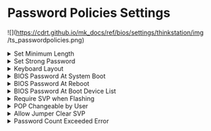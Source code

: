 # Password Policies Settings #

![](https://cdrt.github.io/mk_docs/ref/bios/settings/thinkstation/img
   /ts_passwordpolicies.png)

<details><summary>Set Minimum Length</summary>

Options:

1. **Disabled** – passwords can have 1 to 128 characters. Default. 
2. 4 Characters
3. 5 Characters
4. 6 Characters
5. 7 Characters
6. 8 Characters
7. 9 Characters
8. 10 Characters
9. 11 Characters
10. 12 Characters

!!! info ""
    A minimum length set here applies to <br /> - Supervisor Password (SVP) <br /> - System Management Password (SMP) <br /> - Power-On Password (PoP) <br /> - Hard Disk Password (HDP).

| WMI Setting name | Values | SVP / SMP Req'd | AMD/Intel |
|:---|:---|:---|:---|
| SetMinimumLength | Disable, 4 Characters, 5 Characters, 6 Characters, 7 Characters, 8 Characters, 9 Characters, 10 Characters, 11 Characters, 12 Characters | yes | Both |
</details>

<details><summary>Set Strong Password</summary>

!!! info ""
    A strong password is defined as: <br /> - Upper case, lower case, and numeric characters are all required <br /> -  Special characters are optional <br /> - The minimum length is 8

Options:

1. Enabled.
2. **Disabled** – the minimum length is 1 character. Default.

| WMI Setting name | Values | SVP / SMP Req'd | AMD/Intel |
|:---|:---|:---|:---|
| SetStrongPassword | Disabled, Enabled | yes | Both |
</details>

<details><summary>Keyboard Layout</summary>

Keyboard layout for password.

Options:

1. **English** – Default.
2. French
3. German
4. Chinese

| WMI Setting name | Values | SVP / SMP Req'd | AMD/Intel |
|:---|:---|:---|:---|
| KeyboardLayout | English, French, German, Chinese | yes | Both |

</details>

<details><summary>BIOS Password At System Boot</summary>

Whether to prompt for passwords when the system starts from the full off or hibernate state.

Options:

1. **Yes** –  Default.
2. No.

!!! info ""
    To prevent unauthorized access to the system we recommend to setting user authentication on the OS. 

| WMI Setting name | Values | SVP / SMP Req'd | AMD/Intel |
|:---|:---|:---|:---|
| BIOSPasswordAtSystemBoot | No, Yes | yes | Both |

</details>

<details><summary>BIOS Password At Reboot</summary>

Whether to require Power-On Password when system restarts.

Options:

1. Yes.
2. **No** - Default.

| WMI Setting name | Values | SVP / SMP Req'd | AMD/Intel |
|:---|:---|:---|:---|
| BIOSPasswordAtReboot | No, Yes | yes | Both |
</details>

<details><summary>BIOS Password At Boot Device List</summary>

Whether user is prompted for a password when F12 is pressed during POST (Power On Self Test).

!!! info ""
    Password prompt requires that Administrator Password is set.

Options:

1. Yes.
2. **No** – Default.

| WMI Setting name | Values | SVP / SMP Req'd | AMD/Intel |
|:---|:---|:---|:---|
| BIOSPasswordAtBootDeviceList | No, Yes | yes | Both |

</details>

<details><summary>Require SVP when Flashing</summary>

Whether the Supervisor Password (SVP) is required when updating the system software.

Options:

1. Yes.
2. **No** – Default.

| WMI Setting name | Values | SVP / SMP Req'd | AMD/Intel |
|:---|:---|:---|:---|
| RequireSVPwhenFlashing | No, Yes | yes | Both |

</details>

<details><summary>POP Changeable by User</summary>

Whether the Power-On Password (POP) can be changed without Supervisor Password (SVP).

Options:

1. **Yes** –  Default.
2. No – the Power-On Password can only be changed with the SVP.

| WMI Setting name | Values | SVP / SMP Req'd | AMD/Intel |
|:---|:---|:---|:---|
| POPChangeablebyUser | No, Yes | yes | Both |
</details>

<details><summary>Allow Jumper Clear SVP</summary>

Whether to allow the hardware jumper to clear the Supervisor Password.

!!! info ""
    No action can reset the SVP if user forgets it.

Options:

1. **Yes** – Default.
2. No.

| WMI Setting name | Values | SVP / SMP Req'd | AMD/Intel |
|:---|:---|:---|:---|
| AllowJumperClearSVP | No, Yes | yes | Both |
</details>

<details><summary>Password Count Exceeded Error</summary>

Whether to show the POST 0199 error and prompt for password after three failed attempts.

Options:

1. **Enabled** – Default.
2. Disabled.

!!! info ""
    If `Enabled`, then after 3 attempts with an incorrect password, the system will show a 0199 error. <br /> - User can  bypass the error by pressing F2.  <br /> -  0199 error is still shown. <br /> -  Clear the error condition by pressing F10, or saving the settings after this has been verified, by entering bios with correct SVP. <br /> - If a user attempts to change BIOS settings and uses the wrong password, the system will deny access. <br /> - After a third failed attempt, all other attempts will fail. No further changes can be made, and user needs to reboot.

| WMI Setting name | Values | SVP / SMP Req'd | AMD/Intel |
|:---|:---|:---|:---|
| PasswordCountExceededError | Disabled, Enabled | yes | Both |
</details>